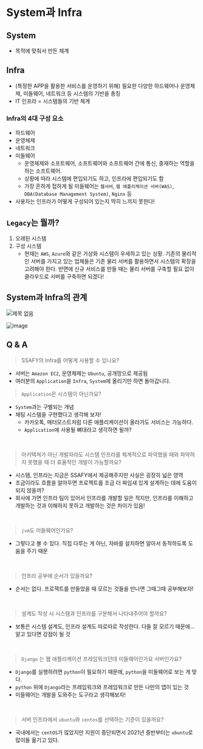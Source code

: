 # System과 Infra

## System

- 목적에 맞춰서 만든 체계

## Infra

- (특정한 APP을 활용한 서비스를 운영하기 위해) 필요한 다양한 하드웨어나 운영체제, 미들웨어, 네트워크 등 시스템의 기반을 총칭
- IT 인프라 = 시스템들의 기반 체계

### Infra의 4대 구성 요소

- 하드웨어
- 운영체제
- 네트워크
- 미들웨어
  - 운영체제와 소프트웨어, 소프트웨어와 소프트웨어 간에 통신, 중재하는 역할을 하는 소프트웨어.
  - 상황에 따라 시스템에 편입되기도 하고, 인프라에 편입되기도 함
  - 가장 흔하게 접하게 될 미들웨어는 `웹서버`, `웹 애플리케이션 서버(WAS)`, `DBA(Database Management System)`, `Nginx` 등
- 사용자는 인프라가 어떻게 구성되어 있는지 딱히 느끼지 못한다!

## `Legacy`는 뭘까?

1. 오래된 시스템
2. 구성 시스템
   - 현재는 `AWS`, `Azure`와 같은 가상화 시스템이 우세하고 있는 상황. 기존의 물리적인 서버를 가지고 있는 업체들은 기존 물리 서버를 활용하면서 시스템의 확장을 고려해야 한다. 반면에 신규 서비스를 만들 때는 물리 서버를 구축할 필요 없이 클라우드로 서버를 구축하면 되겠다!

## System과 Infra의 관계

![제목 없음](https://user-images.githubusercontent.com/25563077/178861273-9d8a6b75-8875-4546-afbf-fe36b366a8a9.png)

![image](https://user-images.githubusercontent.com/25563077/178859792-c2459bca-4d8a-4183-b61c-df8d3d95696c.png)

## Q & A

> SSAFY의 Infra를 어떻게 사용할 수 있나요?

- 서버는 `Amazon EC2`, 운영체제는 `Ubuntu`, 공개망으로 제공됨
- 여러분의 `Application`을 `Infra`, `System`에 올리기만 하면 돌아갑니다.

> `Application`은 시스템이 아닌가요?

- `System`과는 구별되는 개념
- 채팅 시스템을 구현했다고 생각해 보자!
  - 카카오톡, 매터모스트처럼 다른 애플리케이션이 올라가도 서비스는 가능하다.
  - `Application`에 사용될 뼈대라고 생각하면 될까?

<br>

> ​아키텍쳐가 아닌 개발자라도 시스템 인프라를 체계적으로 파악했을 때와 파악하지 못했을 때 더 효율적인 개발이 가능할까요?

- 시스템, 인프라는 지금은 SSAFY에서 제공해주지만 사실은 굉장히 넓은 영역
- 조금이라도 흐름을 알아두면 프로젝트를 조금 더 짜임새 있게 설계하는 데에 도움이 되지 않을까?
- 회사에 가면 인프라 팀이 있어서 인프라를 개발할 일은 적지만, 인프라를 이해하고 개발하는 것과 이해하지 못하고 개발하는 것은 차이가 있음!

<br>

> `jvm`도 미들웨어인가요?

- 그렇다고 볼 수 있다. 직접 다루는 게 아닌, 자바를 설치하면 알아서 동작하도록 도움을 주기 때문

<br>

> 인프라 공부에 순서가 있을까요?

- 순서는 없다. 프로젝트를 만들었을 때 모르는 것들을 만나면 그때그때 공부해보자!

<br>

> 설계도 작성 시 시스템과 인프라를 구분해서 나타내주어야 할까요?

- 보통은 시스템 설계도, 인프라 설계도 따로따로 작성한다. 다들 잘 모르기 때문에... 알고 있다면 강점이 될 것

<br>

> `Django` 는 웹 애플리케이션 프레임워크던데 미들웨어인가요 서버인가요?

- `Django`를 실행하려면 `python`이 필요하기 때문에, `python`을 미들웨어로 보는 게 맞다.
- `python` 위에 `Django`라는 프레임워크와 프레임워크로 만든 나만의 앱이 있는 것
- 미들웨어는 개발을 도와주는 도구라고 생각해보자!

<br>

> 서버 인프라에서 `ubuntu`와 `centos`를 선택하는 기준이 있을까요?

- 국내에서는 `centOS`가 많았지만 지원이 중단되면서 2021년 중반부터는 `ubuntu`로 많이들 옮기고 있다.
